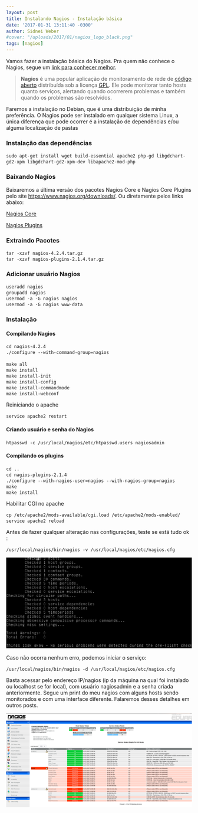 ```yaml
---
layout: post
title: Instalando Nagios - Instalação básica
date: '2017-01-31 13:11:40 -0300'
author: Sidnei Weber
#cover: "/uploads/2017/01/nagios_logo_black.png"
tags: [nagios]
---
```


Vamos fazer a instalação básica do Nagios. Pra quem não conhece o Nagios, segue um [link para conhecer melhor](https://pt.wikipedia.org/wiki/Nagios).

> **Nagios** é uma popular aplicação de monitoramento de rede de [código aberto](https://pt.wikipedia.org/wiki/C%C3%B3digo_aberto "Código aberto") distribuída sob a licença [GPL](https://pt.wikipedia.org/wiki/GNU_General_Public_License "GNU General Public License"). Ele pode monitorar tanto hosts quanto serviços, alertando quando ocorrerem problemas e também quando os problemas são resolvidos.

Faremos a instalação no Debian, que é uma distribuição de minha preferência. O Nagios pode ser instalado em qualquer sistema Linux, a única diferença que pode ocorrer é a instalação de dependências e/ou alguma localização de pastas

### Instalação das dependências

```shell
sudo apt-get install wget build-essential apache2 php-gd libgdchart-gd2-xpm libgdchart-gd2-xpm-dev libapache2-mod-php
```

### Baixando Nagios

Baixaremos a última versão dos pacotes Nagios Core e Nagios Core Plugins pelo site https://www.nagios.org/downloads/. Ou diretamente pelos links abaixo:

[Nagios Core](https://assets.nagios.com/downloads/nagioscore/releases/nagios-4.2.4.tar.gz#_ga=1.92809877.98229964.1480095349)

[Nagios Plugins](https://nagios-plugins.org/download/nagios-plugins-2.1.4.tar.gz#_ga=1.114959247.98229964.1480095349)

### Extraindo Pacotes

```shell
tar -xzvf nagios-4.2.4.tar.gz
tar -xzvf nagios-plugins-2.1.4.tar.gz
```

### Adicionar usuário Nagios

```shell
useradd nagios
groupadd nagios
usermod -a -G nagios nagios
usermod -a -G nagios www-data
```

### Instalação

#### Compilando Nagios

```shell
cd nagios-4.2.4
./configure --with-command-group=nagios

make all
make install
make install-init
make install-config
make install-commandmode
make install-webconf
```

Reiniciando o apache

```shell
service apache2 restart
```

#### Criando usuário e senha do Nagios

```shell
htpasswd -c /usr/local/nagios/etc/htpasswd.users nagiosadmin
```

#### Compilando os plugins

```shell
cd ..
cd nagios-plugins-2.1.4
./configure --with-nagios-user=nagios --with-nagios-group=nagios
make
make install
```

Habilitar CGI no apache

```shell
cp /etc/apache2/mods-available/cgi.load /etc/apache2/mods-enabled/
service apache2 reload
```

Antes de fazer qualquer alteração nas configurações, teste se está tudo ok :

```shell
/usr/local/nagios/bin/nagios -v /usr/local/nagios/etc/nagios.cfg
```

![nagios ><](/img/uploads/2017/01/Selecao_006.png) 

Caso não ocorra nenhum erro, podemos iniciar o serviço:

```shell
/usr/local/nagios/bin/nagios -d /usr/local/nagios/etc/nagios.cfg
```

Basta acessar pelo endereço IP/nagios (ip da máquina na qual foi instalado ou localhost se for local), com usuário nagiosadmin e a senha criada anteriormente. Segue um print do meu nagios com alguns hosts sendo monitorados e com uma interface diferente. Falaremos desses detalhes em outros posts.

![nagios ><](/img/uploads/2017/01/Selecao_005.png)
